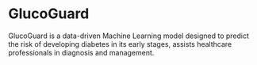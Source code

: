 # GlucoGuard
 GlucoGuard is a data-driven Machine Learning model designed to predict the risk of developing diabetes in its early stages, assists healthcare professionals in diagnosis and management.
